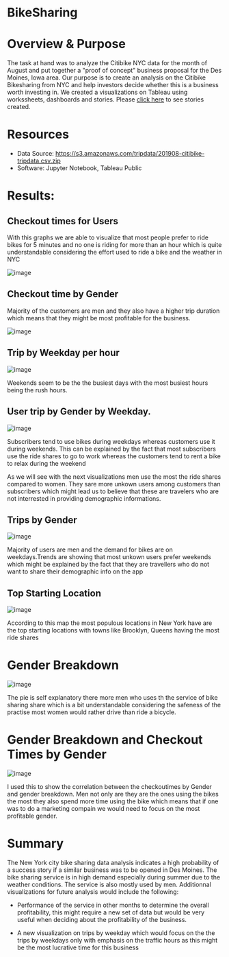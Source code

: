 # BikeSharing
# Overview & Purpose
The task at hand was to analyze the Citibike NYC data for the month of August and put together a "proof of concept" business proposal for the Des Moines, Iowa area.
Our purpose is to create an analysis on the Citibike Bikesharing from NYC and help investors decide whether this is a business worth investing in.
We created a visualizations on Tableau using workssheets, dashboards and stories. Please [click here](https://public.tableau.com/app/profile/michelle.ayinkamiye/viz/NYCAnalysis5/NYCBikeStory?publish=yes) to see stories created.


# Resources
- Data Source: https://s3.amazonaws.com/tripdata/201908-citibike-tripdata.csv.zip
- Software:  Jupyter Notebook, Tableau Public

# Results:

## Checkout times for Users

With this graphs we are able to visualize that most people prefer to ride bikes for 5 minutes and no one is riding for more than an hour which is quite understandable considering the effort used to ride a bike and the weather in NYC

![image](https://user-images.githubusercontent.com/99924850/172515554-e731f46d-6e15-4398-82f2-697a63f0c1b9.png)

## Checkout time by Gender 

Majority of the customers are men and they also have a higher trip duration which means that they might be most profitable for the business.

![image](https://user-images.githubusercontent.com/99924850/172515840-36fd2937-be77-48c7-85ae-85e44494dd84.png)

## Trip by Weekday per hour

![image](https://user-images.githubusercontent.com/99924850/172516150-4b05681a-28a8-4cd0-af69-b5864f440032.png)

Weekends seem to be the the busiest days with the most busiest hours being the rush hours.

## User trip by Gender by Weekday.

![image](https://user-images.githubusercontent.com/99924850/172516677-cce2929b-d03c-49ad-a9a0-b2871a89de88.png)

Subscribers tend to use bikes during weekdays whereas customers use it during weekends. This can be explained by the fact that most subscribers use the ride shares to go to work whereas the customers tend to rent a bike to relax during the weekend

As we will see with the next visualizations men use the most the ride shares compared to women. They sare more unkown users  among customers than subscribers  which might lead us to believe that these are travelers who are not interrested in providing demographic informations.

## Trips by Gender

![image](https://user-images.githubusercontent.com/99924850/172516950-29ac13fe-c3d8-498f-8251-9a0786c4d892.png)

Majority of users are men and the demand for bikes are on weekdays.Trends are showing that most unkown users prefer weekends which might be explained by the fact that they are travellers who do not want to share their demographic info on the app

## Top Starting Location

![image](https://user-images.githubusercontent.com/99924850/172517475-d243e234-a26c-45a8-9126-62f093e1ecc2.png)

According to this map the most populous locations in New York  have are the top starting locations with towns like Brooklyn, Queens having the most ride shares 

# Gender Breakdown

![image](https://user-images.githubusercontent.com/99924850/172517584-e13713ee-19b4-45d0-b0e8-89187469a827.png)

The pie is self explanatory there more men who uses th the service of bike sharing share which is a bit understandable considering the safeness of the practise most women would rather drive than ride a bicycle.

# Gender Breakdown and Checkout Times by Gender

![image](https://user-images.githubusercontent.com/99924850/172518100-e368789b-5b81-4cf7-8e2c-1afeb93ddda9.png)


I used this to show the correlation between the checkoutimes by Gender and gender breakdown. Men not only are they are the ones using the bikes the most they also spend more time using the bike which means that if one was to do a marketing compain we would need to focus on the most profitable gender.

# Summary
The New York city bike sharing data analysis indicates a high probability of a success story if a similar business was to be opened in Des Moines.
The bike sharing service is in high demand especially during summer due to the weather conditions. The service is also mostly used by men.
Additionnal visualizations for future analysis would include the following:

- Performance of the service in other months to determine the overall profitability, this might require a new set of data but would be very useful when deciding about the profitability of the business.

- A new visualization on trips by weekday which would focus on the the trips by weekdays only with emphasis on the traffic hours as this might be the most lucrative time for this business 


